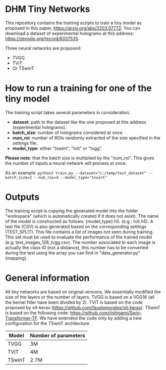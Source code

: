 # DHM Tiny Networks
This repository contains the training scripts to train a tiny model as proposed in this paper, https://arxiv.org/abs/2203.07772.
You can download a dataset of experimental holograms at this address:
https://zenodo.org/record/6337535.

Three neural networks are proposed:

- TVGG 
- TViT
- Or TSwinT

# How to run a training for one of the tiny model
The training script takes several parameters in consideration.
- **dataset**: path to the dataset like the one proposed at this address (experimental holograms).
- **batch_size**: number of holograms considered at once
- **num_roi**: number of ROIs randomly extracted of the size specified in the settings file. 
- **model_type**: either "tswint", "tvit" or "tvgg". 

**Please note**: that the batch size is multiplied by the "num_roi". This gives the number of inputs a neural network will process at once. 

As an example:
`python3 train.py --dataset="c:/temp/test_dataset" --batch_size=2 --num_roi=4 --model_type="tswint"`


# Outputs 
The training script is copying the generated model into the folder "workspace" (which is automatically created if it does not exist).
The name of the model is constructed as follows: {model_type}.h5. (e.g.: tvit.h5).
A test file (CSV) is also generated based on the corresponding settings (TEST_SPLIT). This file contains a list of images not seen during training. This set must be used to evaluate the performance of the trained model (e.g: test_images_128_tvgg.csv).
The number associated to each image is actually the class ID (not a distance), this number has to be converted during the test using the array you can find in "data_generator.py" (mapping).

# General information

All tiny networks are based on original versions. We essentially modified the size of the layers or the number of layers.
TVGG is based on a VGG16 (all the kernel filter have been divided by 2). TViT is based on the code proposed by vit-keras (https://github.com/faustomorales/vit-keras). 
TSwinT is based on the following code: https://github.com/rishigami/Swin-Transformer-TF. We have extended the code only by adding a new configuration for the TSwinT architecture. 

| Model | Number of parameters |
| --- | --- |
| TVGG| 3M |
| TViT| 4M |
| TSwinT| 2.7M |